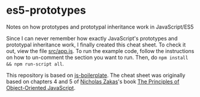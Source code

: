 # es5-prototypes
Notes on how prototypes and prototypal inheritance work in JavaScript/ES5

Since I can never remember how exactly JavaScript's prototypes and prototypal inheritance work, I finally created this cheat sheet.
To check it out, view the file [src/app.js](src/app.js).
To run the example code, follow the instructions on how to un-comment the section you want to run.
Then, do `npm install && npm run-script all`.

This repository is based on [js-boilerplate](https://github.com/jsfanboy/js-boilerplate).
The cheat sheet was originally based on chapters 4 and 5 of [Nicholas Zakas](https://twitter.com/slicknet)'s book [The Principles of Object-Oriented JavaScript](https://leanpub.com/oopinjavascript).

